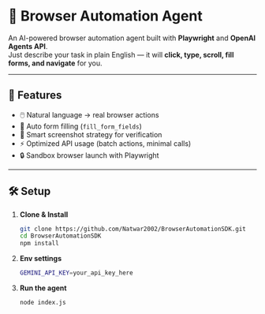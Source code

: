 # 🤖 Browser Automation Agent

An AI-powered browser automation agent built with **Playwright** and **OpenAI Agents API**.  
Just describe your task in plain English — it will **click, type, scroll, fill forms, and navigate** for you.  

---

## 🚀 Features
- 🖱️ Natural language → real browser actions  
- 📝 Auto form filling (`fill_form_fields`)  
- 📸 Smart screenshot strategy for verification  
- ⚡ Optimized API usage (batch actions, minimal calls)  
- 🔒 Sandbox browser launch with Playwright  

---

## 🛠️ Setup

1. **Clone & Install**
   ```bash
   git clone https://github.com/Natwar2002/BrowserAutomationSDK.git
   cd BrowserAutomationSDK
   npm install
   
2. **Env settings**
    ```bash
    GEMINI_API_KEY=your_api_key_here

2. **Run the agent**
    ```bash
    node index.js